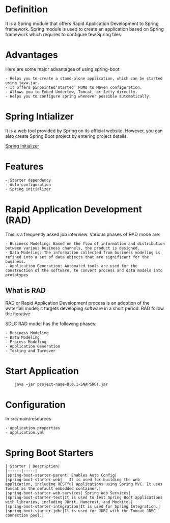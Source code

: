 # Definition
It is a Spring module that offers Rapid Application Development to
Spring framework. Spring module is used to create an application based
on Spring framework which requires to configure few Spring files.

# Advantages
Here are some major advantages of using spring-boot:

    - Helps you to create a stand-alone application, which can be started using java.jar.
    - It offers pinpointed‘started’ POMs to Maven configuration.
    - Allows you to Embed Undertow, Tomcat, or Jetty directly.
    - Helps you to configure spring whenever possible automatically.

# Spring Intializer
It is a web tool provided by Spring on its official website. However,
you can also create Spring Boot project by entering project details.

[Spring Initializer](https://start.spring.io/)

# Features

    - Starter dependency
    - Auto-configuration
    - Spring initializer

# Rapid Application Development (RAD)

This is a frequently asked job interview. Various phases of RAD mode are:

    - Business Modeling: Based on the flow of information and distribution between various business channels, the product is designed.
    - Data Modeling: The information collected from business modeling is refined into a set of data objects that are significant for the business.
    - Application Generation: Automated tools are used for the construction of the software, to convert process and data models into prototypes

## What is RAD
RAD or Rapid Application Development process is an adoption of the waterfall model; it targets developing software in a short period. RAD follow the iterative

SDLC RAD model has the following phases:

    - Business Modeling
    - Data Modeling
    - Process Modeling
    - Application Generation
    - Testing and Turnover

# Start Application
```
    java -jar project-name-0.0.1-SNAPSHOT.jar
```

# Configuration

In src/main/resources

    - application.properties
    - application.yml

# Spring Boot Starters

    | Starter | Description|
    |------|-----|
    |spring-boot-starter-parent| Enables Auto Config|
    |spring-boot-starter-web|	It is used for building the web application, including RESTful applications using Spring MVC. It uses Tomcat as the default embedded container.|
    |spring-boot-starter-web-services| Spring Web Services|
    |spring-boot-starter-test|It is used to test Spring Boot applications with libraries, including JUnit, Hamcrest, and Mockito.|
    |spring-boot-starter-integration|It is used for Spring Integration.|
    |spring-boot-starter-jdbc|It is used for JDBC with the Tomcat JDBC connection pool.|

